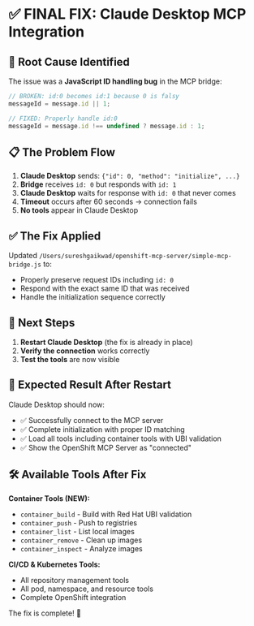 # ✅ FINAL FIX: Claude Desktop MCP Integration

## 🎯 **Root Cause Identified**

The issue was a **JavaScript ID handling bug** in the MCP bridge:

```javascript
// BROKEN: id:0 becomes id:1 because 0 is falsy
messageId = message.id || 1;

// FIXED: Properly handle id:0
messageId = message.id !== undefined ? message.id : 1;
```

## 📋 **The Problem Flow**

1. **Claude Desktop** sends: `{"id": 0, "method": "initialize", ...}`
2. **Bridge** receives `id: 0` but responds with `id: 1` 
3. **Claude Desktop** waits for response with `id: 0` that never comes
4. **Timeout** occurs after 60 seconds → connection fails
5. **No tools** appear in Claude Desktop

## ✅ **The Fix Applied**

Updated `/Users/sureshgaikwad/openshift-mcp-server/simple-mcp-bridge.js` to:
- Properly preserve request IDs including `id: 0`
- Respond with the exact same ID that was received
- Handle the initialization sequence correctly

## 🚀 **Next Steps**

1. **Restart Claude Desktop** (the fix is already in place)
2. **Verify the connection** works correctly
3. **Test the tools** are now visible

## 🧪 **Expected Result After Restart**

Claude Desktop should now:
- ✅ Successfully connect to the MCP server
- ✅ Complete initialization with proper ID matching
- ✅ Load all tools including container tools with UBI validation
- ✅ Show the OpenShift MCP Server as "connected"

## 🛠️ **Available Tools After Fix**

**Container Tools (NEW):**
- `container_build` - Build with Red Hat UBI validation
- `container_push` - Push to registries
- `container_list` - List local images
- `container_remove` - Clean up images
- `container_inspect` - Analyze images

**CI/CD & Kubernetes Tools:**
- All repository management tools
- All pod, namespace, and resource tools
- Complete OpenShift integration

The fix is complete! 🎉

